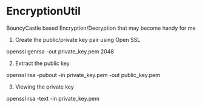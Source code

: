 # EncryptionUtil
BouncyCastle based Encryption/Decryption that may become handy for me


1. Create the public/private key pair using Open SSL

openssl genrsa -out private_key.pem 2048

2. Extract the public key

openssl rsa -pubout -in private_key.pem -out public_key.pem

3. Viewing the private key

openssl rsa -text -in private_key.pem
